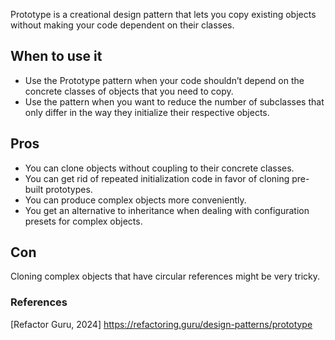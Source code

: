 Prototype is a creational design pattern that lets you copy existing objects without making your code dependent on their classes.

## When to use it
* Use the Prototype pattern when your code shouldn’t depend on the concrete classes of objects that you need to copy.
* Use the pattern when you want to reduce the number of subclasses that only differ in the way they initialize their respective objects.

## Pros
* You can clone objects without coupling to their concrete classes.
* You can get rid of repeated initialization code in favor of cloning pre-built prototypes.
* You can produce complex objects more conveniently.
* You get an alternative to inheritance when dealing with configuration presets for complex objects.

## Con
Cloning complex objects that have circular references might be very tricky.

### References
[Refactor Guru, 2024] https://refactoring.guru/design-patterns/prototype
